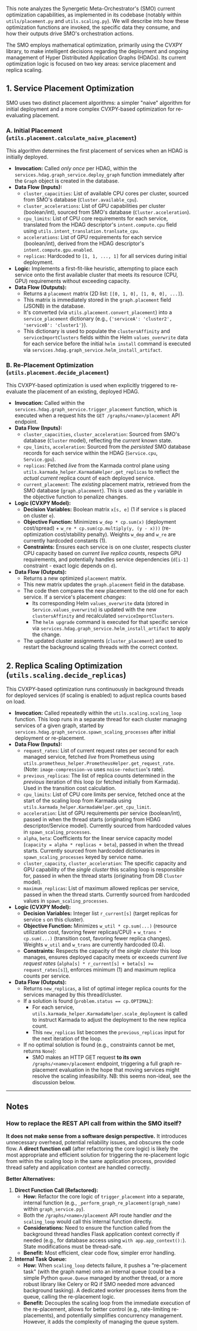 
This note analyzes the Synergetic Meta-Orchestrator's (SMO) current optimization capabilities, as implemented in its codebase (notably within `utils/placement.py` and `utils.scaling.py`). We will describe into how these optimization functions are invoked, the specific data they consume, and how their outputs drive SMO's orchestration actions.

The SMO employs mathematical optimization, primarily using the CVXPY library, to make intelligent decisions regarding the deployment and ongoing management of Hyper Distributed Application Graphs (HDAGs). Its current optimization logic is focused on two key areas: service placement and replica scaling.

## 1. Service Placement Optimization

SMO uses two distinct placement algorithms: a simpler "naive" algorithm for initial deployment and a more complex CVXPY-based optimization for re-evaluating placement.

### A. Initial Placement (`utils.placement.calculate_naive_placement`)

This algorithm determines the first placement of services when an HDAG is initially deployed.

*   **Invocation:** Called *only once* per HDAG, within the `services.hdag.graph_service.deploy_graph` function immediately after the `Graph` object is created in the database.
*   **Data Flow (Inputs):**
    *   `cluster_capacities`: List of available CPU cores per cluster, sourced from SMO's database (`Cluster.available_cpu`).
    *   `cluster_accelerations`: List of GPU capabilities per cluster (boolean/int), sourced from SMO's database (`Cluster.acceleration`).
    *   `cpu_limits`: List of CPU core requirements for each service, translated from the HDAG descriptor's `intent.compute.cpu` field using `utils.intent_translation.tranlsate_cpu`.
    *   `accelerations`: List of GPU requirements for each service (boolean/int), derived from the HDAG descriptor's `intent.compute.gpu.enabled`.
    *   `replicas`: Hardcoded to `[1, 1, ..., 1]` for all services during initial deployment.
*   **Logic:** Implements a first-fit-like heuristic, attempting to place each service onto the first available cluster that meets its resource (CPU, GPU) requirements without exceeding capacity.
*   **Data Flow (Outputs):**
    *   Returns a `placement` matrix (2D list: `[[0, 1, 0], [1, 0, 0], ...]`).
    *   This matrix is immediately stored in the `graph.placement` field (JSONB) in the database.
    *   It's converted (via `utils.placement.convert_placement`) into a `service_placement` dictionary (e.g., `{'serviceA': 'cluster2', 'serviceB': 'cluster1'}`).
    *   This dictionary is used to populate the `clustersAffinity` and `serviceImportClusters` fields within the Helm `values_overwrite` data for each service before the initial `helm install` command is executed via `services.hdag.graph_service.helm_install_artifact`.

### B. Re-Placement Optimization (`utils.placement.decide_placement`)

This CVXPY-based optimization is used when explicitly triggered to re-evaluate the placement of an existing, deployed HDAG.

*   **Invocation:** Called within the `services.hdag.graph_service.trigger_placement` function, which is executed when a request hits the `GET /graphs/<name>/placement` API endpoint.
*   **Data Flow (Inputs):**
    *   `cluster_capacities`, `cluster_acceleration`: Sourced from SMO's database (`Cluster` model), reflecting the *current* known state.
    *   `cpu_limits`, `acceleration`: Sourced from the *persisted* SMO database records for each service within the HDAG (`Service.cpu`, `Service.gpu`).
    *   `replicas`: Fetched *live* from the Karmada control plane using `utils.karmada_helper.KarmadaHelper.get_replicas` to reflect the *actual current* replica count of each deployed service.
    *   `current_placement`: The *existing* placement matrix, retrieved from the SMO database (`graph.placement`). This is used as the `y` variable in the objective function to penalize changes.
*   **Logic (CVXPY Model):**
    *   **Decision Variables:** Boolean matrix `x[s, e]` (1 if service `s` is placed on cluster `e`).
    *   **Objective Function:** Minimizes `w_dep * cp.sum(x)` (deployment cost/spread) + `w_re * cp.sum(cp.multiply(y, (y - x)))` (re-optimization cost/stability penalty). Weights `w_dep` and `w_re` are currently hardcoded constants (1).
    *   **Constraints:** Ensures each service is on one cluster, respects cluster CPU capacity based on *current live replica counts*, respects GPU requirements, and potentially handles service dependencies (`d[i-1]` constraint - exact logic depends on `d`).
*   **Data Flow (Outputs):**
    *   Returns a new optimized `placement` matrix.
    *   This new matrix updates the `graph.placement` field in the database.
    *   The code then compares the new placement to the old one for each service. If a service's placement *changes*:
        *   Its corresponding Helm `values_overwrite` data (stored in `Service.values_overwrite`) is updated with the new `clustersAffinity` and recalculated `serviceImportClusters`.
        *   The `helm upgrade` command is executed for that specific service via `services.hdag.graph_service.helm_install_artifact` to apply the change.
    *   The updated cluster assignments (`cluster_placement`) are used to restart the background scaling threads with the correct context.

## 2. Replica Scaling Optimization (`utils.scaling.decide_replicas`)

This CVXPY-based optimization runs continuously in background threads for deployed services (if scaling is enabled) to adjust replica counts based on load.

*   **Invocation:** Called repeatedly within the `utils.scaling.scaling_loop` function. This loop runs in a separate thread for each cluster managing services of a given graph, started by `services.hdag.graph_service.spawn_scaling_processes` after initial deployment or re-placement.
*   **Data Flow (Inputs):**
    *   `request_rates`: List of current request rates per second for each managed service, fetched *live* from Prometheus using `utils.prometheus_helper.PrometheusHelper.get_request_rate`. (Note: `image-compression-vo` uses `noise-reduction`'s rate).
    *   `previous_replicas`: The list of replica counts determined in the *previous* iteration of this loop (or fetched initially from Karmada). Used in the transition cost calculation.
    *   `cpu_limits`: List of CPU core limits per service, fetched once at the start of the scaling loop from Karmada using `utils.karmada_helper.KarmadaHelper.get_cpu_limit`.
    *   `acceleration`: List of GPU requirements per service (boolean/int), passed in when the thread starts (originating from HDAG descriptor/Service model). Currently sourced from hardcoded values in `spawn_scaling_processes`.
    *   `alpha`, `beta`: Coefficients for the linear service capacity model (`capacity = alpha * replicas + beta`), passed in when the thread starts. Currently sourced from hardcoded dictionaries in `spawn_scaling_processes` keyed by service name.
    *   `cluster_capacity`, `cluster_acceleration`: The specific capacity and GPU capability of the *single cluster* this scaling loop is responsible for, passed in when the thread starts (originating from DB `Cluster` model).
    *   `maximum_replicas`: List of maximum allowed replicas per service, passed in when the thread starts. Currently sourced from hardcoded values in `spawn_scaling_processes`.
*   **Logic (CVXPY Model):**
    *   **Decision Variables:** Integer list `r_current[s]` (target replicas for service `s` on this cluster).
    *   **Objective Function:** Minimizes `w_util * cp.sum(...)` (resource utilization cost, favoring fewer replicas/CPU) + `w_trans * cp.sum(...)` (transition cost, favoring fewer replica changes). Weights `w_util` and `w_trans` are currently hardcoded (0.4).
    *   **Constraints:** Respects the capacity of the *single cluster* this loop manages, ensures deployed capacity meets or exceeds *current live request rates* (`alpha[s] * r_current[s] + beta[s] >= request_rates[s]`), enforces minimum (1) and maximum replica counts per service.
*   **Data Flow (Outputs):**
    *   Returns `new_replicas`, a list of optimal integer replica counts for the services managed by this thread/cluster.
    *   If a solution is found (`problem.status == cp.OPTIMAL`):
        *   For each service, `utils.karmada_helper.KarmadaHelper.scale_deployment` is called to instruct Karmada to adjust the deployment to the new replica count.
        *   This `new_replicas` list becomes the `previous_replicas` input for the next iteration of the loop.
    *   If no optimal solution is found (e.g., constraints cannot be met, returns `None`):
        *   SMO makes an HTTP GET request **to its own** `/graphs/<name>/placement` endpoint, triggering a full graph re-placement evaluation in the hope that moving services might resolve the scaling infeasibility. NB: this seems non-ideal, see the discussion below.


---
## Notes

### How to replace the REST API call from within the SMO itself?

**It does not make sense from a software design perspective.** It introduces unnecessary overhead, potential reliability issues, and obscures the code flow. A **direct function call** (after refactoring the core logic) is likely the most appropriate and efficient solution for triggering the re-placement logic from within the scaling loop in the same application process, provided thread safety and application context are handled correctly.

**Better Alternatives:**

1.  **Direct Function Call (Refactored):**
    *   **How:** Refactor the core logic of `trigger_placement` into a separate, internal function (e.g., `_perform_graph_re_placement(graph_name)` within `graph_service.py`).
    *   Both the `/graphs/<name>/placement` API route handler *and* the `scaling_loop` would call this internal function directly.
    *   **Considerations:** Need to ensure the function called from the background thread handles Flask application context correctly if needed (e.g., for database access using `with app.app_context():`). State modifications must be thread-safe.
    *   **Benefit:** Most efficient, clear code flow, simpler error handling.
2.  **Internal Task Queue:**
    *   **How:** When `scaling_loop` detects failure, it pushes a "re-placement task" (with the graph name) onto an internal queue (could be a simple Python `queue.Queue` managed by another thread, or a more robust library like Celery or RQ if SMO needed more advanced background tasking). A dedicated worker processes items from the queue, calling the re-placement logic.
    *   **Benefit:** Decouples the scaling loop from the immediate execution of the re-placement, allows for better control (e.g., rate-limiting re-placements), and potentially simplifies concurrency management. However, it adds the complexity of managing the queue system.
